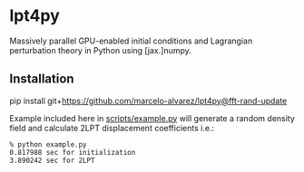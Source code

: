 # lpt4py
Massively parallel GPU-enabled initial conditions and Lagrangian perturbation theory in Python using [jax.]numpy.

## Installation
pip install git+https://github.com/marcelo-alvarez/lpt4py@fft-rand-update

Example included here in [scripts/example.py](https://github.com/marcelo-alvarez/lpt4py/blob/master/scripts/example.py) will generate a random density field and calculate 2LPT displacement coefficients i.e.:
```
% python example.py
0.817988 sec for initialization
3.890242 sec for 2LPT
```